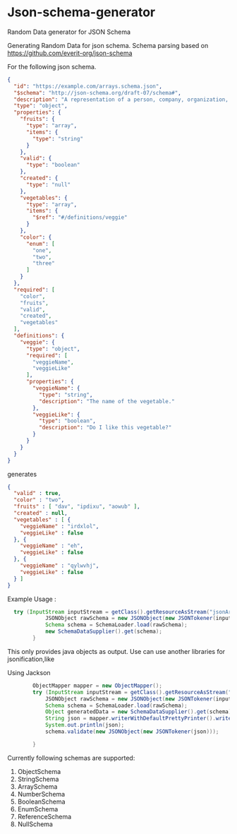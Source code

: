 # Json-schema-generator
Random Data  generator for JSON Schema

Generating Random Data for json schema. Schema parsing based on https://github.com/everit-org/json-schema

For the following json schema. 

```json
{
  "id": "https://example.com/arrays.schema.json",
  "$schema": "http://json-schema.org/draft-07/schema#",
  "description": "A representation of a person, company, organization, or place",
  "type": "object",
  "properties": {
    "fruits": {
      "type": "array",
      "items": {
        "type": "string"
      }
    },
    "valid": {
      "type": "boolean"
    },
    "created": {
      "type": "null"
    },
    "vegetables": {
      "type": "array",
      "items": {
        "$ref": "#/definitions/veggie"
      }
    },
    "color": {
      "enum": [
        "one",
        "two",
        "three"
      ]
    }
  },
  "required": [
    "color",
    "fruits",
    "valid",
    "created",
    "vegetables"
  ],
  "definitions": {
    "veggie": {
      "type": "object",
      "required": [
        "veggieName",
        "veggieLike"
      ],
      "properties": {
        "veggieName": {
          "type": "string",
          "description": "The name of the vegetable."
        },
        "veggieLike": {
          "type": "boolean",
          "description": "Do I like this vegetable?"
        }
      }
    }
  }
}
```

generates
```json
{
  "valid" : true,
  "color" : "two",
  "fruits" : [ "dav", "ipdixu", "aowub" ],
  "created" : null,
  "vegetables" : [ {
    "veggieName" : "irdxlol",
    "veggieLike" : false
  }, {
    "veggieName" : "eh",
    "veggieLike" : false
  }, {
    "veggieName" : "qylwvhj",
    "veggieLike" : false
  } ]
}
```

Example Usage :

```java
  try (InputStream inputStream = getClass().getResourceAsStream("jsonArraySchemaWithObject.json")) {
            JSONObject rawSchema = new JSONObject(new JSONTokener(inputStream));
            Schema schema = SchemaLoader.load(rawSchema);
            new SchemaDataSupplier().get(schema);
        } 
```
This only provides java objects as output. Use can use another libraries for jsonification,like

Using Jackson

```java
        ObjectMapper mapper = new ObjectMapper();
        try (InputStream inputStream = getClass().getResourceAsStream("jsonArraySchemaWithObject.json")) {
            JSONObject rawSchema = new JSONObject(new JSONTokener(inputStream));
            Schema schema = SchemaLoader.load(rawSchema);
            Object generatedData = new SchemaDataSupplier().get(schema);
            String json = mapper.writerWithDefaultPrettyPrinter().writeValueAsString(generatedData);
            System.out.println(json);
            schema.validate(new JSONObject(new JSONTokener(json)));

        } 
```

Currently following schemas are supported:

1. ObjectSchema
2. StringSchema
3. ArraySchema
4. NumberSchema
5. BooleanSchema
6. EnumSchema
7. ReferenceSchema
8. NullSchema



